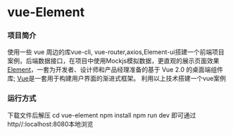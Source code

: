 # vue-Element
###  项目简介
使用一些 vue 周边的库vue-cli, vue-router,axios,Element-ui搭建一个前端项目案例，后端数据接口，在项目中使用Mockjs模拟数据，更直观的展示页面效果
[Element](https://element.eleme.io/#/zh-CN "Element")，一套为开发者、设计师和产品经理准备的基于 Vue 2.0 的桌面端组件库;
[Vue](https://cn.vuejs.org/v2/guide/ "Vue")是一套用于构建用户界面的渐进式框架。
利用以上技术搭建一个vue案例

###  运行方式

下载文件后解压
cd vue-element
npm install
npm run dev
即可通过http//:localhost:8080本地浏览